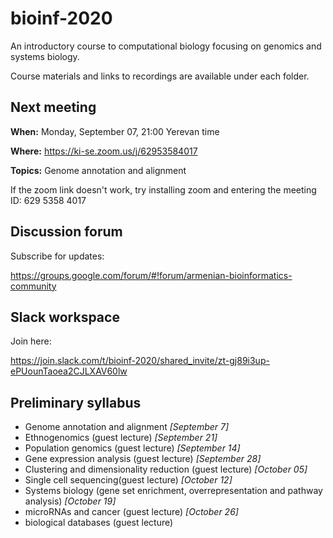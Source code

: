 # bioinf-2020
An introductory course to computational biology focusing on genomics and systems biology. 

Course materials and links to recordings are available under each folder. 

## Next meeting 

**When:** Monday, September 07, 21:00 Yerevan time

**Where:** https://ki-se.zoom.us/j/62953584017 

**Topics:** Genome annotation and alignment


If the zoom link doesn't work, try installing zoom and entering the meeting ID: 629 5358 4017

## Discussion forum

Subscribe for updates: 

https://groups.google.com/forum/#!forum/armenian-bioinformatics-community 

## Slack workspace 

Join here:

https://join.slack.com/t/bioinf-2020/shared_invite/zt-gj89i3up-ePUounTaoea2CJLXAV60lw 

## Preliminary syllabus
- Genome annotation and alignment *[September 7]*
- Ethnogenomics (guest lecture) *[September 21]*
- Population genomics (guest lecture) *[September 14]*
- Gene expression analysis (guest lecture) *[September 28]*
- Clustering and dimensionality reduction (guest lecture) *[October 05]*
- Single cell sequencing(guest lecture) *[October 12]*
- Systems biology (gene set enrichment, overrepresentation and pathway analysis) *[October 19]*
- microRNAs and cancer (guest lecture) *[October 26]*
- biological databases (guest lecture)

